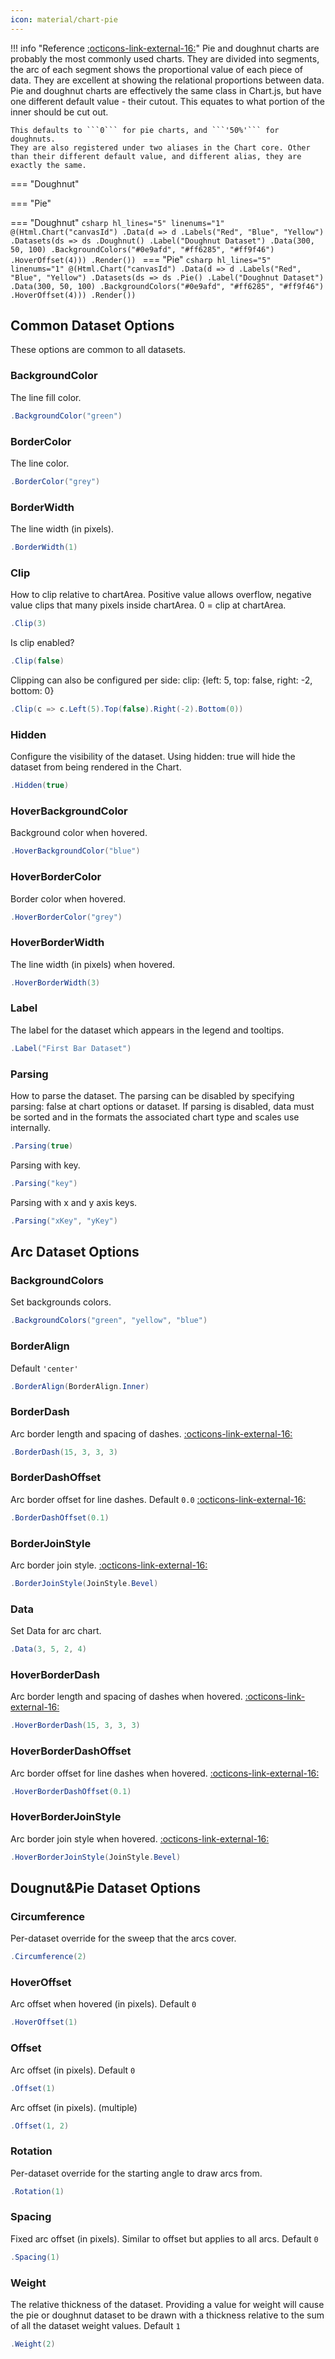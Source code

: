 ```yaml
---
icon: material/chart-pie
---
```


!!! info "Reference [:octicons-link-external-16:](https://www.chartjs.org/docs/latest/charts/doughnut.html)"
	Pie and doughnut charts are probably the most commonly used charts. They are divided into segments, the arc of each segment shows the proportional value of each piece of data.
	They are excellent at showing the relational proportions between data.
	Pie and doughnut charts are effectively the same class in Chart.js, but have one different default value - their cutout. This equates to what portion of the inner should be cut out. 
	
	This defaults to ```0``` for pie charts, and ```'50%'``` for doughnuts.
	They are also registered under two aliases in the Chart core. Other than their different default value, and different alias, they are exactly the same.
	
<script src="https://cdn.jsdelivr.net/npm/chart.js"></script>
=== "Doughnut"
	<canvas id="canvasId1"></canvas>
	<script>
		new Chart(document.getElementById('canvasId1'),
				{
	  "data": {
		"labels": [
		  "Red",
		  "Blue",
		  "Yellow"
		],
		"datasets": [
		  {
			"hoverOffset": 4,
			"data": [
			  300,
			  50,
			  100
			],
			"label": "Doughnut Dataset",
			"type": "doughnut",
			"backgroundColor": [
			  "#0e9afd",
			  "#ff6285",
			  "#ff9f46"
			]
		  }
		]
	  }
	}
		);
	</script>

=== "Pie"
	<canvas id="canvasId2"></canvas>
	<script>
		new Chart(document.getElementById('canvasId2'),
				{
	  "data": {
		"labels": [
		  "Red",
		  "Blue",
		  "Yellow"
		],
		"datasets": [
		  {
			"hoverOffset": 4,
			"data": [
			  300,
			  50,
			  100
			],
			"label": "Doughnut Dataset",
			"type": "pie",
			"backgroundColor": [
			  "#0e9afd",
			  "#ff6285",
			  "#ff9f46"
			]
		  }
		]
	  }
	}
		);
	</script>

</hr>

=== "Doughnut"
	```csharp hl_lines="5" linenums="1"
	@(Html.Chart("canvasId")
	.Data(d => d
		.Labels("Red", "Blue", "Yellow")
		.Datasets(ds => ds
			.Doughnut()
			.Label("Doughnut Dataset")
			.Data(300, 50, 100)
			.BackgroundColors("#0e9afd", "#ff6285", "#ff9f46")
			.HoverOffset(4)))
	.Render())
	```
=== "Pie"
	```csharp hl_lines="5" linenums="1"
	@(Html.Chart("canvasId")
	.Data(d => d
		.Labels("Red", "Blue", "Yellow")
		.Datasets(ds => ds
			.Pie()
			.Label("Doughnut Dataset")
			.Data(300, 50, 100)
			.BackgroundColors("#0e9afd", "#ff6285", "#ff9f46")
			.HoverOffset(4)))
	.Render())
	```

## Common Dataset Options
These options are common to all datasets.

### BackgroundColor
The line fill color.
```csharp
.BackgroundColor("green")
```

### BorderColor
The line color.
```csharp
.BorderColor("grey")
```

### BorderWidth
The line width (in pixels).
```csharp
.BorderWidth(1)
```

### Clip
How to clip relative to chartArea. Positive value allows overflow, negative value clips that many pixels inside chartArea.
0 = clip at chartArea.
```csharp
.Clip(3)
```
Is clip enabled?
```csharp
.Clip(false)
```
Clipping can also be configured per side: clip: {left: 5, top: false, right: -2, bottom: 0}
```csharp
.Clip(c => c.Left(5).Top(false).Right(-2).Bottom(0))
```

### Hidden
Configure the visibility of the dataset. Using hidden: true will hide the dataset from being rendered in the Chart.
```csharp
.Hidden(true)
```

### HoverBackgroundColor
Background color when hovered.
```csharp
.HoverBackgroundColor("blue")
```

### HoverBorderColor
Border color when hovered.
```csharp
.HoverBorderColor("grey")
```

### HoverBorderWidth
The line width (in pixels) when hovered.
```csharp
.HoverBorderWidth(3)
```

### Label
The label for the dataset which appears in the legend and tooltips.
```csharp
.Label("First Bar Dataset")
```

### Parsing
How to parse the dataset. The parsing can be disabled by specifying parsing: false at chart options or dataset. 
If parsing is disabled, data must be sorted and in the formats the associated chart type and scales use internally.
```csharp
.Parsing(true)
```
Parsing with key.
```csharp
.Parsing("key")
```
Parsing with x and y axis keys.
```csharp
.Parsing("xKey", "yKey")
```

## Arc Dataset Options

### BackgroundColors
Set backgrounds colors.
```csharp
.BackgroundColors("green", "yellow", "blue")
```

### BorderAlign
Default ```'center'```
```csharp
.BorderAlign(BorderAlign.Inner)
```

### BorderDash
Arc border length and spacing of dashes.
[:octicons-link-external-16:](https://developer.mozilla.org/en-US/docs/Web/API/CanvasRenderingContext2D/setLineDash)
```csharp
.BorderDash(15, 3, 3, 3)
```

### BorderDashOffset
Arc border offset for line dashes. Default ```0.0```
[:octicons-link-external-16:](https://developer.mozilla.org/en-US/docs/Web/API/CanvasRenderingContext2D/lineDashOffset)
```csharp
.BorderDashOffset(0.1)
```

### BorderJoinStyle
Arc border join style.
[:octicons-link-external-16:](https://developer.mozilla.org/en-US/docs/Web/API/CanvasRenderingContext2D/lineJoin)
```csharp
.BorderJoinStyle(JoinStyle.Bevel)
```

### Data
Set Data for arc chart.
```csharp
.Data(3, 5, 2, 4)
```

### HoverBorderDash
Arc border length and spacing of dashes when hovered.
[:octicons-link-external-16:](https://developer.mozilla.org/en-US/docs/Web/API/CanvasRenderingContext2D/setLineDash)
```csharp
.HoverBorderDash(15, 3, 3, 3)
```

### HoverBorderDashOffset
Arc border offset for line dashes when hovered.
[:octicons-link-external-16:](https://developer.mozilla.org/en-US/docs/Web/API/CanvasRenderingContext2D/lineDashOffset)
```csharp
.HoverBorderDashOffset(0.1)
```

### HoverBorderJoinStyle
Arc border join style when hovered.
[:octicons-link-external-16:](https://developer.mozilla.org/en-US/docs/Web/API/CanvasRenderingContext2D/lineJoin)
```csharp
.HoverBorderJoinStyle(JoinStyle.Bevel)
```

## Dougnut&Pie Dataset Options

### Circumference
Per-dataset override for the sweep that the arcs cover.
```csharp
.Circumference(2)
```

### HoverOffset
Arc offset when hovered (in pixels). Default ```0```
```csharp
.HoverOffset(1)
```

### Offset
Arc offset (in pixels). Default ```0```
```csharp
.Offset(1)
```
Arc offset (in pixels). (multiple)
```csharp
.Offset(1, 2)
```

### Rotation
Per-dataset override for the starting angle to draw arcs from.
```csharp
.Rotation(1)
```

### Spacing
Fixed arc offset (in pixels). Similar to offset but applies to all arcs. Default ```0```
```csharp
.Spacing(1)
```

### Weight
The relative thickness of the dataset. Providing a value for weight will cause the pie or doughnut dataset to be drawn with
a thickness relative to the sum of all the dataset weight values. Default ```1```
```csharp
.Weight(2)
```

